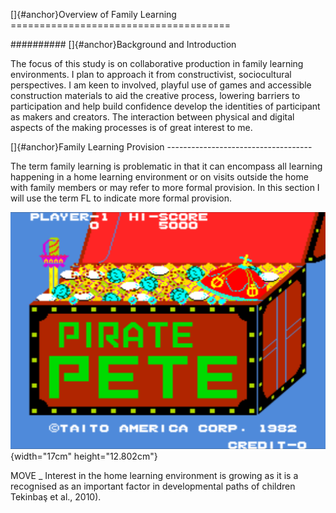 []{#anchor}Overview of Family Learning ======================================

########## []{#anchor}Background and Introduction

The focus of this study is on collaborative production in family learning environments. I plan to approach it from constructivist, sociocultural perspectives. I am keen to involved, playful use of games and accessible construction materials to aid the creative process, lowering barriers to participation and help build confidence develop the identities of participant as makers and creators. The interaction between physical and digital aspects of the making processes is of great interest to me.

[]{#anchor}Family Learning Provision ------------------------------------

The term family learning is problematic in that it can encompass all learning happening in a home learning environment or on visits outside the home with family members or may refer to more formal provision. In this section I will use the term FL to indicate more formal provision.

![](./Pictures/100002010000059A0000043810BDDE745BA80CC0.png){width="17cm" height="12.802cm"}

MOVE \_ Interest in the home learning environment is growing as it is a recognised as an important factor in developmental paths of children Tekinbaş et al., 2010). 